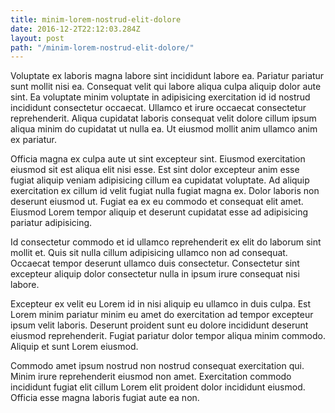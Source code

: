 ```yaml
---
title: minim-lorem-nostrud-elit-dolore
date: 2016-12-2T22:12:03.284Z
layout: post
path: "/minim-lorem-nostrud-elit-dolore/"
---
```


Voluptate ex laboris magna labore sint incididunt labore ea. Pariatur pariatur sunt mollit nisi ea. Consequat velit qui labore aliqua culpa aliquip dolor aute sint. Ea voluptate minim voluptate in adipisicing exercitation id id nostrud incididunt consectetur occaecat. Ullamco et irure occaecat consectetur reprehenderit. Aliqua cupidatat laboris consequat velit dolore cillum ipsum aliqua minim do cupidatat ut nulla ea. Ut eiusmod mollit anim ullamco anim ex pariatur.

Officia magna ex culpa aute ut sint excepteur sint. Eiusmod exercitation eiusmod sit est aliqua elit nisi esse. Est sint dolor excepteur anim esse fugiat aliquip veniam adipisicing cillum ea cupidatat voluptate. Ad aliquip exercitation ex cillum id velit fugiat nulla fugiat magna ex. Dolor laboris non deserunt eiusmod ut. Fugiat ea ex eu commodo et consequat elit amet. Eiusmod Lorem tempor aliquip et deserunt cupidatat esse ad adipisicing pariatur adipisicing.

Id consectetur commodo et id ullamco reprehenderit ex elit do laborum sint mollit et. Quis sit nulla cillum adipisicing ullamco non ad consequat. Occaecat tempor deserunt ullamco duis consectetur. Consectetur sint excepteur aliquip dolor consectetur nulla in ipsum irure consequat nisi labore.

Excepteur ex velit eu Lorem id in nisi aliquip eu ullamco in duis culpa. Est Lorem minim pariatur minim eu amet do exercitation ad tempor excepteur ipsum velit laboris. Deserunt proident sunt eu dolore incididunt deserunt eiusmod reprehenderit. Fugiat pariatur dolor tempor aliqua minim commodo. Aliquip et sunt Lorem eiusmod.

Commodo amet ipsum nostrud non nostrud consequat exercitation qui. Minim irure reprehenderit eiusmod non amet. Exercitation commodo incididunt fugiat elit cillum Lorem elit proident dolor incididunt eiusmod. Officia esse magna laboris fugiat aute ea non.